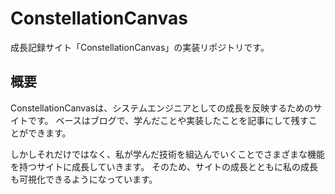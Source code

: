# ConstellationCanvas

成長記録サイト「ConstellationCanvas」の実装リポジトリです。

## 概要
ConstellationCanvasは、システムエンジニアとしての成長を反映するためのサイトです。
ベースはブログで、学んだことや実装したことを記事にして残すことができます。

しかしそれだけではなく、私が学んだ技術を組込んでいくことでさまざまな機能を持つサイトに成長していきます。
そのため、サイトの成長とともに私の成長も可視化できるようになっています。
